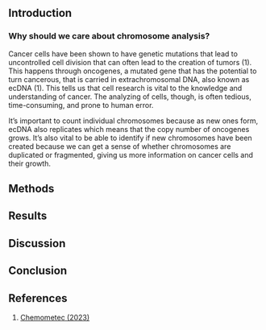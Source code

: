 ## Introduction
### Why should we care about chromosome analysis?
Cancer cells have been shown to have genetic mutations that lead to uncontrolled cell division that can often lead to the creation of tumors (1). This happens through oncogenes, a mutated gene that has the potential to turn cancerous, that is carried in extrachromosomal DNA, also known as ecDNA (1). This tells us that cell research is vital to the knowledge and understanding of cancer. The analyzing of cells, though, is often tedious, time-consuming, and prone to human error. 

It’s important to count individual chromosomes because as new ones form, ecDNA also replicates which means that the copy number of oncogenes grows. It’s also vital to be able to identify if new chromosomes have been created because we can get a sense of whether chromosomes are duplicated or fragmented, giving us more information on cancer cells and their growth.


## Methods

## Results

## Discussion

## Conclusion


## References
1. <a href="https://chemometec.com/industry/oncology/">Chemometec (2023)</a>

